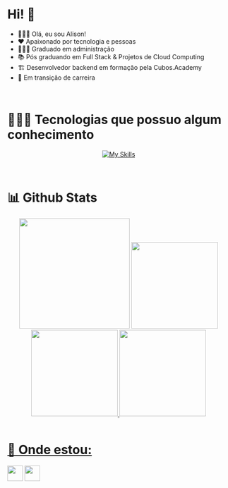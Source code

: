 # Hi! 🖖
- 🙎🏽‍♂️ Olá, eu sou Alison!
- ❤️ Apaixonado por tecnologia e pessoas
- 👨🏼‍🎓 Graduado em administração
- 📚 Pós graduando em Full Stack & Projetos de Cloud Computing
- 🏗️ Desenvolvedor backend em formação pela Cubos.Academy
- 🌱 Em transição de carreira




<br>

<div>

  <div padding="5px">
 
# 👨🏽‍💻 Tecnologias que possuo algum conhecimento
<div align="center">
  
[![My Skills](https://skillicons.dev/icons?i=python,django,selenium,html,css,bootstrap,js,nodejs,express,postman,docker,ai,mysql,vscode&theme=light)](https://skillicons.dev)
</div>
</div>
<br>

# 📊 Github Stats
<div align="center">
  <img height="250em" src="https://github-readme-activity-graph.vercel.app/graph?username=jose-alison&bg_color=0d1117&color=589edd&line=0259d2&point=f5c402&area=true&hide_border=true&locale=pt_BR"/>
  <a href="https://github.com/jose-alison/">   
  <img height="196em" src="https://github-readme-stats.vercel.app/api?username=jose-alison&show_icons=true&bg_color=0d1117&hide_border=true"/>  
  <img height="196em" src="https://github-readme-stats.vercel.app/api/top-langs/?username=jose-alison&theme=transparent&langs_count=8&bg_color=0d1117&hide_border=true"/>
  <img height="196em" src="https://github-readme-streak-stats.herokuapp.com/?user=jose-alison&theme=tokyonight-duo&hide_border=true&locale=pt_BR&date_format=j%20M%5B%20Y%5D&mode=weekly"/>
</div>
</div>
<br>
    
# 🚩 Onde estou:
    
<div> 
  <a href="https://www.linkedin.com/in/josealison/" target="_blank"><img height="35px" src="https://img.shields.io/badge/-LinkedIn-%230077B5?style=flat&logo=linkedin&logoColor=white" target="_blank"></a> 
    <a href="https://instagram.com/zealisun"><img height="35px" src="https://img.shields.io/badge/instagram-E4405F.svg?style=flat&logo=instagram&logoColor=white"/></a>
</div>    
